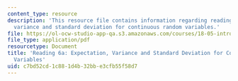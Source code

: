 ```yaml
---
content_type: resource
description: 'This resource file contains information regarding reading 6a: expectation,
  variance and standard deviation for continuous random variables.'
file: https://ol-ocw-studio-app-qa.s3.amazonaws.com/courses/18-05-introduction-to-probability-and-statistics-spring-2014/c7bd52cd1c881d4b32bbe3cfb55f58d7_MIT18_05S14_Reading6a.pdf
file_type: application/pdf
resourcetype: Document
title: 'Reading 6a: Expectation, Variance and Standard Deviation for Continuous Random
  Variables'
uid: c7bd52cd-1c88-1d4b-32bb-e3cfb55f58d7
---
```

